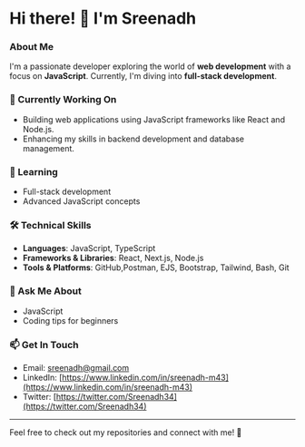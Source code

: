 # Hi there! 👋 I'm Sreenadh



### About Me
I'm a passionate developer exploring the world of **web development** with a focus on **JavaScript**. Currently, I'm diving into **full-stack development**.


### 🔭 Currently Working On
- Building web applications using JavaScript frameworks like React and Node.js.
- Enhancing my skills in backend development and database management.

### 🌱 Learning
- Full-stack development
- Advanced JavaScript concepts

### 🛠️ Technical Skills
- **Languages**: JavaScript, TypeScript
- **Frameworks & Libraries**: React, Next.js, Node.js
- **Tools & Platforms**: GitHub,Postman, EJS, Bootstrap, Tailwind, Bash, Git

### 💬 Ask Me About
- JavaScript
- Coding tips for beginners

### 📫 Get In Touch
- Email: [sreenadh@gmail.com](mailto:sreenadh@gmail.com)
- LinkedIn: [https://www.linkedin.com/in/sreenadh-m43](https://www.linkedin.com/in/sreenadh-m43)
- Twitter: [https://twitter.com/Sreenadh34](https://twitter.com/Sreenadh34)


---

Feel free to check out my repositories and connect with me! 🚀
